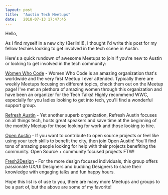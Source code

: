 ```yaml
---
layout: post
title:  "Austin Tech Meetups"
date:   2018-07-13 17:47:45
---
```

Hello,

As I find myself in a new city (Berlin!!!), I thought I'd write this post for my fellow techies looking to get involved in the tech scene in Austin.

Here's a quick rundown of awesome Meetups to join if you're new to Austin or looking to get involved in the tech community:

[Women Who Code]( http://www.meetup.com/Women-Who-Code-Austin/) - Women Who Code is an amazing organization that's worldwide and the very first Meetup I ever attended. Typically there are weekly Meetups focusing on different topics, check them out on the Meetup page! I've met an plethora of amazing women through this organization and have been an organizer for the Tech Talks! Highly recommend WWC, especially for you ladies looking to get into tech, you'll find a wonderful support group.

[Refresh Austin](http://www.meetup.com/Austin-Web-Design/) - Yet another superb organization, Refresh Austin focuses on all things tech, hosts great speakers and save time at the beginning of the monthly Meetup for those looking for work and those looking to hire.

[Open Austin](https://www.open-austin.org/) - If you want to contribute to open source projects or feel like using your tech skills to benefit the city, then join Open Austin! You'll find tons of amazing people looking for help with their projects benefiting the community. Open Source + community focused projects FTW!

[Fresh2Design](https://www.meetup.com/fresh2design/) - For the more design focused individuals, this group offers passionate UX/UI Designers and budding Designers to share their knowledge with engaging talks and fun happy hours.


Hope this list is of use to you, there are many more Meetups and groups to be a part of, but the above are some of my favorite!

